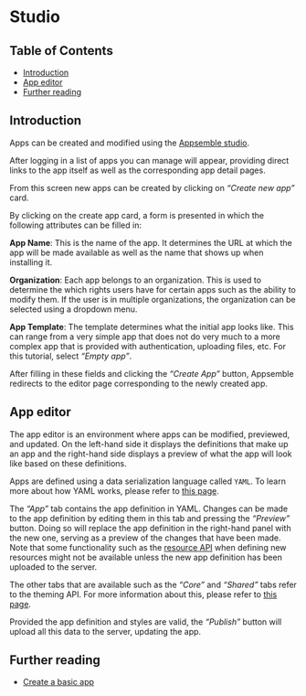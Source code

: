 # Studio

## Table of Contents

- [Introduction](#introduction)
- [App editor](#app-editor)
- [Further reading](#further-reading)

## Introduction

Apps can be created and modified using the [Appsemble studio](/).

After logging in a list of apps you can manage will appear, providing direct links to the app itself
as well as the corresponding app detail pages.

From this screen new apps can be created by clicking on _“Create new app”_ card.

By clicking on the create app card, a form is presented in which the following attributes can be
filled in:

**App Name**: This is the name of the app. It determines the URL at which the app will be made
available as well as the name that shows up when installing it.

**Organization**: Each app belongs to an organization. This is used to determine the which rights
users have for certain apps such as the ability to modify them. If the user is in multiple
organizations, the organization can be selected using a dropdown menu.

**App Template**: The template determines what the initial app looks like. This can range from a
very simple app that does not do very much to a more complex app that is provided with
authentication, uploading files, etc. For this tutorial, select _“Empty app”_.

After filling in these fields and clicking the _“Create App”_ button, Appsemble redirects to the
editor page corresponding to the newly created app.

## App editor

The app editor is an environment where apps can be modified, previewed, and updated. On the
left-hand side it displays the definitions that make up an app and the right-hand side displays a
preview of what the app will look like based on these definitions.

Apps are defined using a data serialization language called `YAML`. To learn more about how YAML
works, please refer to [this page](https://learnxinyminutes.com/docs/yaml).

The _“App”_ tab contains the app definition in YAML. Changes can be made to the app definition by
editing them in this tab and pressing the _“Preview”_ button. Doing so will replace the app
definition in the right-hand panel with the new one, serving as a preview of the changes that have
been made. Note that some functionality such as the [resource API](resources.md) when defining new
resources might not be available unless the new app definition has been uploaded to the server.

The other tabs that are available such as the _“Core”_ and _“Shared”_ tabs refer to the theming API.
For more information about this, please refer to [this page](theming.md).

Provided the app definition and styles are valid, the _“Publish”_ button will upload all this data
to the server, updating the app.

## Further reading

- [Create a basic app](basic-app.md)
